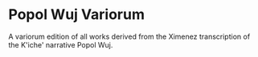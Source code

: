 # Popol Wuj Variorum

A variorum edition of all works derived from the Ximenez transcription of the K'iche' narrative Popol Wuj.
